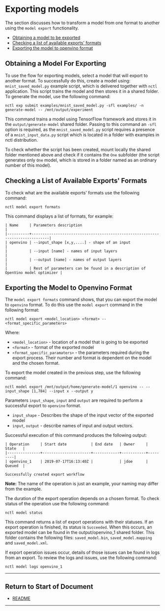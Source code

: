 # Exporting models

The section discusses how to transform a model from one format to another using the `model export` functionality.

 - [Obtaining a model to be exported](#obtaining-a-model-to-be-exported)  
 - [Checking a list of available exports' formats](#checking-a-list-of-available-exports-formats)
 - [Exporting the model to openvino format](#exporting-the-model-to-openvino-format)
 
## Obtaining a Model For Exporting

To use the flow for exporting models, select a model that will export to another format. To successfully do this, create
a model using: `mnist_saved_model.py` example script, which is delivered together with `nctl` application. This script 
trains the model and then stores it in a shared folder. To generate the model, use the following command:
 
 `nctl exp submit examples/mnist_saved_model.py -sfl examples/ -n generate-model -- /mnt/output/experiment`
 
This command trains a model using TensorFlow framework and stores it in the `output/generate-model` shared folder. Passing 
to this command an `-sfl` option is required, as the `mnist_saved_model.py` script requires a presence of a 
`mnist_input_data.py` script which is located in a folder with examples in nctl distribution.
 
To check whether the script has been created, mount locally the shared folder mentioned above and check if it contains 
the `One` subfolder (the script generates only `One` model, which is stored in a folder named as an ordinary number 
of this model).

## Checking a List of Available Exports' Formats 

To check what are the available exports' formats use the following command:

 `nctl model export formats`

This command displays a list of formats, for example:

 ```
 | Name     | Parameters description                                                       |
 |----------+------------------------------------------------------------------------------|
 | openvino | --input_shape [x,y,....] - shape of an input                                 |
 |          | --input [name] - names of input layers                                       |
 |          | --output [name] - names of output layers                                     |
 |          | Rest of parameters can be found in a description of OpenVino model optimizer |
 ```
 
 ## Exporting the Model to Openvino Format
 
The `model export formats` command shows, that you can export the model to `openvino` format. To do this use the 
 `model export` command in the following format:
 
 `nctl model export <model_location> <format> -- <format_specific_parameters>`
 
Where:
 - `<model_location>` - location of a model that is going to be exported
 - `<format>` - format of the exported model
 - `<format_specific_paramaters>` -  the parameters required during the export process. Their number and format is dependent on the model and the chosen format. 
 
  
To export the model created in the previous step, use the following command:
 
 `nctl model export /mnt/output/home/generate-model/1 openvino -- --input_shape [1,784] --input x --output y`
 
Parameters `input_shape`, `input` and `output` are required to perform a successful export to `openvino` format. 
 - `input_shape` - Describes the shape of the input vector of the exported model
 - `input`, `output` - describe names of input and output vectors.
 
Successful execution of this command produces the following output: 

 ```
 | Operation     | Start date           | End date   | Owner     | State   |
 |---------------+----------------------+------------+-----------+---------|
 | openvino_1    | 2019-07-17T16:13:40Z |            | jdoe      | Queued  |
 
 Successfully created export workflow
 ```    

**Note:** The name of the operation is just an example, your naming may differ from the example.

The duration of the export operation depends on a chosen format. To check status of the operation use the following command:

`nctl model status`

This command returns a list of export operations with their statuses. If an export operation is finished, its status 
is `Succeeded`. When this occurs, an exported model can be found in the output/openvino_1 shared folder. 
This folder contains the following files: `saved_model.bin`, `saved_model.mapping` and `saved_model.xml`. 

If export operation issues occur, details of those issues can be found in logs from an export. To review the logs and 
issues, use the following command:

`nctl model logs openvino_1`


----------------------

## Return to Start of Document

* [README](../README.md)

----------------------
